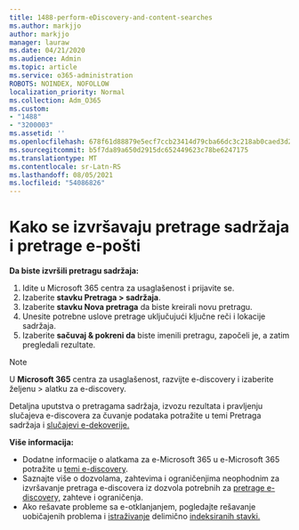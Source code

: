 ```yaml
---
title: 1488-perform-eDiscovery-and-content-searches
ms.author: markjjo
author: markjjo
manager: lauraw
ms.date: 04/21/2020
ms.audience: Admin
ms.topic: article
ms.service: o365-administration
ROBOTS: NOINDEX, NOFOLLOW
localization_priority: Normal
ms.collection: Adm_O365
ms.custom:
- "1488"
- "3200003"
ms.assetid: ''
ms.openlocfilehash: 678f61d88879e5ecf7ccb23414d79cba66dc3c218ab0caed3d2957d863e0596b
ms.sourcegitcommit: b5f7da89a650d2915dc652449623c78be6247175
ms.translationtype: MT
ms.contentlocale: sr-Latn-RS
ms.lasthandoff: 08/05/2021
ms.locfileid: "54086826"
---
```

# <a name="how-to-perform-content-searches-and-ediscovery-searches"></a>Kako se izvršavaju pretrage sadržaja i pretrage e-pošti

**Da biste izvršili pretragu sadržaja:**

1. Idite u Microsoft 365 centra za usaglašenost i prijavite se.
2. Izaberite **stavku Pretraga > sadržaja**.
3. Izaberite **stavku Nova pretraga** da biste kreirali novu pretragu.
4. Unesite potrebne uslove pretrage uključujući ključne reči i lokacije sadržaja.
5. Izaberite **sačuvaj & pokreni da** biste imenili pretragu, započeli je, a zatim pregledali rezultate.

> [!NOTE]
> U **Microsoft 365** centra za usaglašenost, razvijte e-discovery i izaberite željenu  >  alatku za e-discovery. 

Detaljna uputstva o pretragama sadržaja, izvozu rezultata i pravljenju slučajeva e-discovera za čuvanje podataka potražite u temi Pretraga sadržaja i [slučajevi e-dekoverije.](/microsoft-365/compliance/ediscovery-cases) [](/microsoft-365/compliance/content-search)

**Više informacija:**

- Dodatne informacije o alatkama za e-Microsoft 365 u e-Microsoft 365 potražite u [temi e-discovery](/microsoft-365/compliance/ediscovery).
- Saznajte više o dozvolama, zahtevima i ograničenjima neophodnim za izvršavanje pretraga e-discovera [](/microsoft-365/compliance/limits-for-content-search)iz dozvola potrebnih za [pretrage e-discovery,](/microsoft-365/compliance/assign-ediscovery-permissions) zahteve i ograničenja.
- Ako rešavate probleme sa e-otklanjanjem, pogledajte rešavanje uobičajenih problema i [istraživanje](/microsoft-365/compliance/ediscovery-troubleshooting-common-issues) delimično [indeksiranih stavki.](/microsoft-365/compliance/investigating-partially-indexed-items-in-ediscovery)
